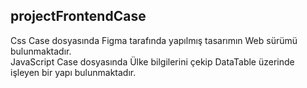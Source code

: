 ## projectFrontendCase

Css Case dosyasında Figma tarafında yapılmış tasarımın Web sürümü bulunmaktadır.
<br>
JavaScript Case dosyasında Ülke bilgilerini çekip DataTable üzerinde işleyen bir yapı bulunmaktadır.
